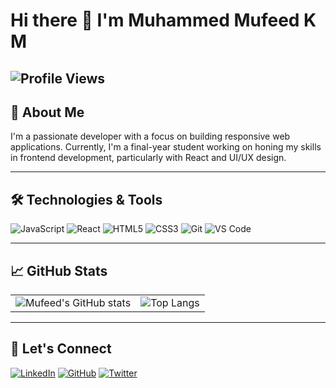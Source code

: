 # Hi there 👋 I'm Muhammed Mufeed K M

![Profile Views](https://komarev.com/ghpvc/?username=mufeedkm010&color=blue)
---

## 🚀 About Me

I'm a passionate developer with a focus on building responsive web applications. Currently, I'm a final-year student working on honing my skills in frontend development, particularly with React and UI/UX design.

---

## 🛠️ Technologies & Tools

![JavaScript](https://img.shields.io/badge/-JavaScript-333333?style=flat&logo=javascript)
![React](https://img.shields.io/badge/-React-333333?style=flat&logo=react)
![HTML5](https://img.shields.io/badge/-HTML5-333333?style=flat&logo=html5)
![CSS3](https://img.shields.io/badge/-CSS3-333333?style=flat&logo=css3)
![Git](https://img.shields.io/badge/-Git-333333?style=flat&logo=git)
![VS Code](https://img.shields.io/badge/-VS%20Code-333333?style=flat&logo=visual-studio-code)

---

## 📈 GitHub Stats

<table>
  <tr>
    <td>
      <img src="https://github-readme-stats.vercel.app/api?username=mufeedkm010&show_icons=true&theme=transparent" alt="Mufeed's GitHub stats" />
    </td>
    <td>
      <img src="https://github-readme-stats.vercel.app/api/top-langs/?username=mufeedkm010&layout=compact&theme=transparent" alt="Top Langs" />
    </td>
  </tr>
</table>

---

## 🔗 Let's Connect

[![LinkedIn](https://img.shields.io/badge/-LinkedIn-0077B5?style=flat&logo=linkedin&logoColor=white)](https://www.linkedin.com/in/mufeedkm010/)
[![GitHub](https://img.shields.io/badge/-GitHub-333333?style=flat&logo=github&logoColor=white)](https://github.com/mufeedkm010)
[![Twitter](https://img.shields.io/badge/-Twitter-1DA1F2?style=flat&logo=twitter&logoColor=white)](https://twitter.com/mufeedkm010)




<!--
**Mufeedkm010/Mufeedkm010** is a ✨ _special_ ✨ repository because its `README.md` (this file) appears on your GitHub profile.

Here are some ideas to get you started:

- 🔭 I’m currently working on ...
- 🌱 I’m currently learning ...
- 👯 I’m looking to collaborate on ...
- 🤔 I’m looking for help with ...
- 💬 Ask me about ...
- 📫 How to reach me: ...
- 😄 Pronouns: ...
- ⚡ Fun fact: ...
-->
